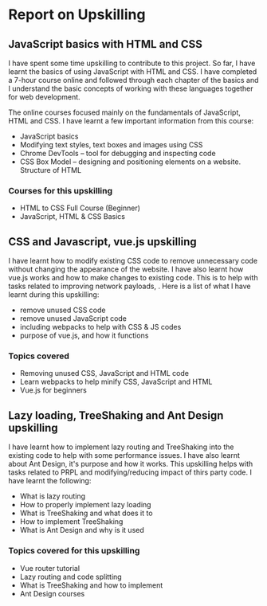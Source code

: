 # Report on Upskilling

## JavaScript basics with HTML and CSS

I have spent some time upskilling to contribute to this project. So far, I have learnt the basics of
using JavaScript with HTML and CSS. I have completed a 7-hour course online and followed through
each chapter of the basics and I understand the basic concepts of working with these languages
together for web development.

The online courses focused mainly on the fundamentals of JavaScript, HTML and CSS. I have learnt a
few important information from this course:

- JavaScript basics
- Modifying text styles, text boxes and images using CSS
- Chrome DevTools – tool for debugging and inspecting code
- CSS Box Model – designing and positioning elements on a website. Structure of HTML

### Courses for this upskilling

- HTML to CSS Full Course (Beginner)
- JavaScript, HTML & CSS Basics

## CSS and Javascript, vue.js upskilling

I have learnt how to modify existing CSS code to remove unnecessary code without changing the
appearance of the website. I have also learnt how vue.js works and how to make changes to existing
code. This is to help with tasks related to improving network payloads, . Here is a list of what I
have learnt during this upskilling:

- remove unused CSS code
- remove unused JavaScript code
- including webpacks to help with CSS & JS codes
- purpose of vue.js, and how it functions

### Topics covered

- Removing unused CSS, JavaScript and HTML code
- Learn webpacks to help minify CSS, JavaScript and HTML
- Vue.js for beginners

## Lazy loading, TreeShaking and Ant Design upskilling

I have learnt how to implement lazy routing and TreeShaking into the existing code to help with some
performance issues. I have also learnt about Ant Design, it's purpose and how it works. This
upskilling helps with tasks related to PRPL and modifying/reducing impact of thirs party code. I
have learnt the following:

- What is lazy routing
- How to properly implement lazy loading
- What is TreeShaking and what does it to
- How to implement TreeShaking
- What is Ant Design and why is it used

### Topics covered for this upskilling

- Vue router tutorial
- Lazy routing and code splitting
- What is TreeShaking and how to implement
- Ant Design courses
